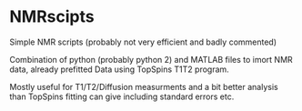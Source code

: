 # NMRscipts
Simple NMR scripts (probably not very efficient and badly commented)

Combination of python (probably python 2) and MATLAB files to imort NMR data, already prefitted Data using TopSpins T1T2 program.

Mostly useful for T1/T2/Diffusion measurments and a bit better analysis than TopSpins fitting can give including standard errors etc.
